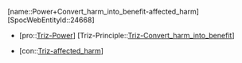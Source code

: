 ﻿---
type: TrizContradiction
aliases:
- Power+Convert_harm_into_benefit-affected_harm
license: CC BY-SA 4.0
copyright: https://github.com/SpocWeb
IsDeleted: false
IsReadOnly: false
Confidential: public
tags: 
- Triz/Contradiction
---
[name::Power+Convert_harm_into_benefit-affected_harm]
[SpocWebEntityId::24668]
+ [pro::[Triz-Power](tech/Triz/Parameter/Triz-Power.md)]
[Triz-Principle::[Triz-Convert_harm_into_benefit](tech/Triz/Principle/Triz-Convert_harm_into_benefit.md)]
- [con::[Triz-affected_harm](tech/Triz/Parameter/Triz-affected_harm.md)]

